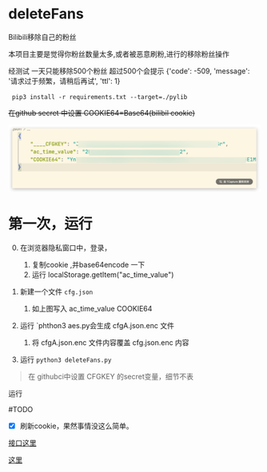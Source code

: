 # deleteFans
Bilibili移除自己的粉丝


本项目主要是觉得你粉丝数量太多,或者被恶意刷粉,进行的移除粉丝操作

经测试 一天只能移除500个粉丝 超过500个会提示 {'code': -509, 'message': '请求过于频繁，请稍后再试', 'ttl': 1}




```
 pip3 install -r requirements.txt --target=./pylib
```

~~在github secret 中设置 COOKIE64=Base64(bilibil cookie)~~

![alt text](image.png)

# 第一次，运行
0. 在浏览器隐私窗口中，登录，
   1. 复制cookie ,并base64encode 一下
   2. 运行 localStorage.getItem("ac_time_value")
1. 新建一个文件 `cfg.json`
   1.  如上图写入 ac_time_value COOKIE64
2. 运行 `phthon3 aes.py会生成 cfgA.json.enc 文件
   1. 将 cfgA.json.enc 文件内容覆盖  cfg.json.enc 内容

3. 运行 `python3 deleteFans.py`

> 在 githubci中设置 CFGKEY 的secret变量，细节不表


运行

#TODO
- [x] 刷新cookie，果然事情没这么简单。  


[接口这里](https://github.com/SocialSisterYi/bilibili-API-collect/blob/master/docs/login/cookie_refresh.md)

[这里](https://github.com/SocialSisterYi/bilibili-API-collect/issues/524)

  